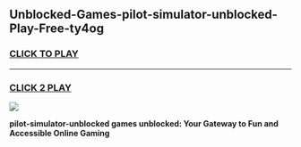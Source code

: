 
## Unblocked-Games-pilot-simulator-unblocked-Play-Free-ty4og
<h3>
<a href="https://premium76.site?title=pilot-simulator-unblocked&ref=21A">CLICK TO PLAY</a></h3>
<hr>

<h3>
<a href="https://premium76.site?title=pilot-simulator-unblocked&ref=21A">CLICK 2 PLAY</a>
  
</h3>

<a href="https://premium76.site?title=pilot-simulator-unblocked&ref=21A"><img src="https://clearcache.store/games.png"></a>


**pilot-simulator-unblocked games unblocked: Your Gateway to Fun and Accessible Online Gaming**
